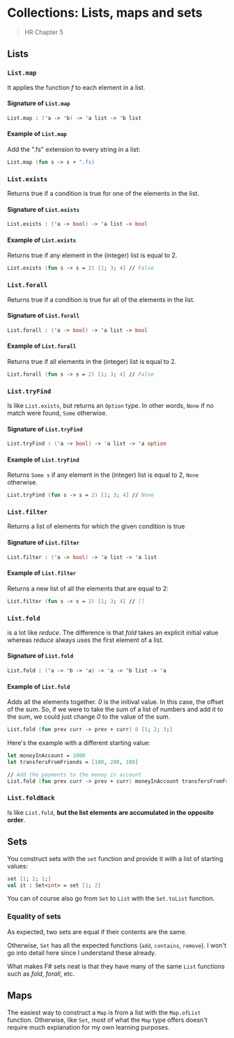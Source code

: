 # Collections: Lists, maps and sets

> HR Chapter 5

## Lists

### `List.map`

It applies the function *f* to each element in a list.

#### Signature of `List.map`

```fsharp
List.map : ('a -> 'b) -> 'a list -> 'b list
```

#### Example of `List.map`

Add the ".fs" extension to every string in a list:

```fsharp
List.map (fun s -> s + ".fs)
```

### `List.exists`

Returns true if a condition is true for one of the elements in the list.

#### Signature of `List.exists`

```fsharp
List.exists : ('a -> bool) -> 'a list -> bool
```

#### Example of `List.exists`

Returns true if any element in the (integer) list is equal to 2.

```fsharp
List.exists (fun s -> s = 2) [1; 3; 4] // False
```

### `List.forall`

Returns true if a condition is true for all of the elements in the list.

#### Signature of `List.forall`

```fsharp
List.forall : ('a -> bool) -> 'a list -> bool
```

#### Example of `List.forall`

Returns true if all elements in the (integer) list is equal to 2.

```fsharp
List.forall (fun s -> s = 2) [1; 3; 4] // False
```

### `List.tryFind`

Is like `List.exists`, but returns an `Option` type. In other words,
`None` if no match were found, `Some` otherwise.

#### Signature of `List.tryFind`

```fsharp
List.tryFind : ('a -> bool) -> 'a list -> 'a option
```

#### Example of `List.tryFind`

Returns `Some s` if any element in the (integer) list is equal to 2, `None` otherwise.

```fsharp
List.tryFind (fun s -> s = 2) [1; 3; 4] // None
```

### `List.filter`

Returns a list of elements for which the given condition is true

#### Signature of `List.filter`

```fsharp
List.filter : ('a -> bool) -> 'a list -> 'a list
```

#### Example of `List.filter`

Returns a new list of all the elements that are equal to 2:

```fsharp
List.filter (fun s -> s = 2) [1; 3; 4] // []
```

### `List.fold`

is a lot like *reduce*. The difference is that *fold* takes an explicit initial value whereas *reduce* always uses the first element of a list.

#### Signature of `List.fold`

```fsharp
List.fold : ('a -> 'b -> 'a) -> 'a -> 'b list -> 'a
```

#### Example of `List.fold`

Adds all the elements together.
*0* is the initival value. In this case, the offset of the sum.
So, if we were to take the sum of a list of numbers and add it to the sum,
we could just change *0* to the value of the sum.

```fsharp
List.fold (fun prev curr -> prev + curr) 0 [1; 2; 3;]
```

Here's the example with a different starting value:

```fsharp
let moneyInAccount = 1000
let transfersFromFriends = [100, 200, 100]

// Add the payments to the money in account
List.fold (fun prev curr -> prev + curr) moneyInAccount transfersFromFriends
```

### `List.foldBack`

Is like `List.fold`, **but the list elements are accumulated in the opposite order**.

## Sets

You construct sets with the `set` function and provide it with a list of starting values:

```fsharp
set [1; 2; 1;]
val it : Set<int> = set [1; 2]
```

You can of course also go from `Set` to `List` with the `Set.toList` function.

### Equality of sets

As expected, two sets are equal if their contents are the same.

Otherwise, `Set` has all the expected functions (`add`, `contains`, `remove`). I won't go into detail here since I understand these already.

What makes F# sets neat is that they have many of the same `List` functions such as *fold*, *forall*, etc.

## Maps

The easiest way to construct a `Map` is from a list with the `Map.ofList` function. Otherwise, like `Set`, most of what the `Map` type offers doesn't require much explanation for my own learning purposes.